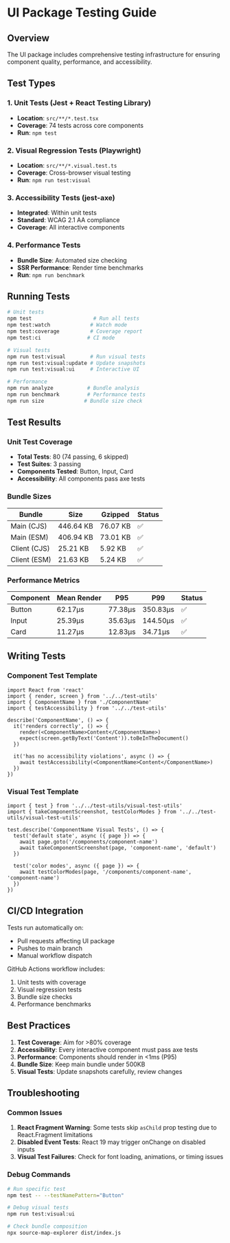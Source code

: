 # UI Package Testing Guide

## Overview

The UI package includes comprehensive testing infrastructure for ensuring component quality, performance, and accessibility.

## Test Types

### 1. Unit Tests (Jest + React Testing Library)
- **Location**: `src/**/*.test.tsx`
- **Coverage**: 74 tests across core components
- **Run**: `npm test`

### 2. Visual Regression Tests (Playwright)
- **Location**: `src/**/*.visual.test.ts`
- **Coverage**: Cross-browser visual testing
- **Run**: `npm run test:visual`

### 3. Accessibility Tests (jest-axe)
- **Integrated**: Within unit tests
- **Standard**: WCAG 2.1 AA compliance
- **Coverage**: All interactive components

### 4. Performance Tests
- **Bundle Size**: Automated size checking
- **SSR Performance**: Render time benchmarks
- **Run**: `npm run benchmark`

## Running Tests

```bash
# Unit tests
npm test                    # Run all tests
npm test:watch             # Watch mode
npm test:coverage          # Coverage report
npm test:ci               # CI mode

# Visual tests
npm run test:visual        # Run visual tests
npm run test:visual:update # Update snapshots
npm run test:visual:ui     # Interactive UI

# Performance
npm run analyze           # Bundle analysis
npm run benchmark         # Performance tests
npm run size             # Bundle size check
```

## Test Results

### Unit Test Coverage
- **Total Tests**: 80 (74 passing, 6 skipped)
- **Test Suites**: 3 passing
- **Components Tested**: Button, Input, Card
- **Accessibility**: All components pass axe tests

### Bundle Sizes
| Bundle | Size | Gzipped | Status |
|--------|------|---------|---------|
| Main (CJS) | 446.64 KB | 76.07 KB | ✅ |
| Main (ESM) | 406.94 KB | 73.01 KB | ✅ |
| Client (CJS) | 25.21 KB | 5.92 KB | ✅ |
| Client (ESM) | 21.63 KB | 5.24 KB | ✅ |

### Performance Metrics
| Component | Mean Render | P95 | P99 | Status |
|-----------|-------------|-----|-----|---------|
| Button | 62.17μs | 77.38μs | 350.83μs | ✅ |
| Input | 25.39μs | 35.63μs | 144.50μs | ✅ |
| Card | 11.27μs | 12.83μs | 34.71μs | ✅ |

## Writing Tests

### Component Test Template
```tsx
import React from 'react'
import { render, screen } from '../../test-utils'
import { ComponentName } from './ComponentName'
import { testAccessibility } from '../../test-utils'

describe('ComponentName', () => {
  it('renders correctly', () => {
    render(<ComponentName>Content</ComponentName>)
    expect(screen.getByText('Content')).toBeInTheDocument()
  })

  it('has no accessibility violations', async () => {
    await testAccessibility(<ComponentName>Content</ComponentName>)
  })
})
```

### Visual Test Template
```tsx
import { test } from '../../test-utils/visual-test-utils'
import { takeComponentScreenshot, testColorModes } from '../../test-utils/visual-test-utils'

test.describe('ComponentName Visual Tests', () => {
  test('default state', async ({ page }) => {
    await page.goto('/components/component-name')
    await takeComponentScreenshot(page, 'component-name', 'default')
  })

  test('color modes', async ({ page }) => {
    await testColorModes(page, '/components/component-name', 'component-name')
  })
})
```

## CI/CD Integration

Tests run automatically on:
- Pull requests affecting UI package
- Pushes to main branch
- Manual workflow dispatch

GitHub Actions workflow includes:
1. Unit tests with coverage
2. Visual regression tests
3. Bundle size checks
4. Performance benchmarks

## Best Practices

1. **Test Coverage**: Aim for >80% coverage
2. **Accessibility**: Every interactive component must pass axe tests
3. **Performance**: Components should render in <1ms (P95)
4. **Bundle Size**: Keep main bundle under 500KB
5. **Visual Tests**: Update snapshots carefully, review changes

## Troubleshooting

### Common Issues

1. **React Fragment Warning**: Some tests skip `asChild` prop testing due to React.Fragment limitations
2. **Disabled Event Tests**: React 19 may trigger onChange on disabled inputs
3. **Visual Test Failures**: Check for font loading, animations, or timing issues

### Debug Commands

```bash
# Run specific test
npm test -- --testNamePattern="Button"

# Debug visual tests
npm run test:visual:ui

# Check bundle composition
npx source-map-explorer dist/index.js
```